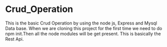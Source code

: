 # Crud_Operation
This is the basic Crud Operation by using the node js, Express and Mysql Data base.
When we are cloning this project for the first time we need to do npm init.Then all the node modules will be get present.
This is basically the Rest Api.

